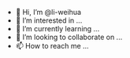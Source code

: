 - 👋 Hi, I’m @li-weihua
- 👀 I’m interested in ...
- 🌱 I’m currently learning ...
- 💞️ I’m looking to collaborate on ...
- 📫 How to reach me ...

<!---
li-weihua/li-weihua is a ✨ special ✨ repository because its `README.md` (this file) appears on your GitHub profile.
You can click the Preview link to take a look at your changes.
--->

